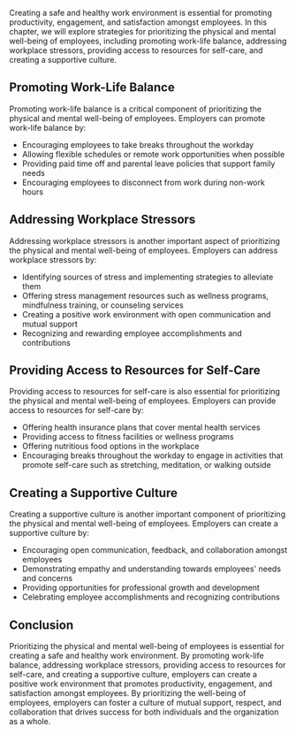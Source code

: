 
Creating a safe and healthy work environment is essential for promoting productivity, engagement, and satisfaction amongst employees. In this chapter, we will explore strategies for prioritizing the physical and mental well-being of employees, including promoting work-life balance, addressing workplace stressors, providing access to resources for self-care, and creating a supportive culture.

Promoting Work-Life Balance
---------------------------

Promoting work-life balance is a critical component of prioritizing the physical and mental well-being of employees. Employers can promote work-life balance by:

* Encouraging employees to take breaks throughout the workday
* Allowing flexible schedules or remote work opportunities when possible
* Providing paid time off and parental leave policies that support family needs
* Encouraging employees to disconnect from work during non-work hours

Addressing Workplace Stressors
------------------------------

Addressing workplace stressors is another important aspect of prioritizing the physical and mental well-being of employees. Employers can address workplace stressors by:

* Identifying sources of stress and implementing strategies to alleviate them
* Offering stress management resources such as wellness programs, mindfulness training, or counseling services
* Creating a positive work environment with open communication and mutual support
* Recognizing and rewarding employee accomplishments and contributions

Providing Access to Resources for Self-Care
-------------------------------------------

Providing access to resources for self-care is also essential for prioritizing the physical and mental well-being of employees. Employers can provide access to resources for self-care by:

* Offering health insurance plans that cover mental health services
* Providing access to fitness facilities or wellness programs
* Offering nutritious food options in the workplace
* Encouraging breaks throughout the workday to engage in activities that promote self-care such as stretching, meditation, or walking outside

Creating a Supportive Culture
-----------------------------

Creating a supportive culture is another important component of prioritizing the physical and mental well-being of employees. Employers can create a supportive culture by:

* Encouraging open communication, feedback, and collaboration amongst employees
* Demonstrating empathy and understanding towards employees' needs and concerns
* Providing opportunities for professional growth and development
* Celebrating employee accomplishments and recognizing contributions

Conclusion
----------

Prioritizing the physical and mental well-being of employees is essential for creating a safe and healthy work environment. By promoting work-life balance, addressing workplace stressors, providing access to resources for self-care, and creating a supportive culture, employers can create a positive work environment that promotes productivity, engagement, and satisfaction amongst employees. By prioritizing the well-being of employees, employers can foster a culture of mutual support, respect, and collaboration that drives success for both individuals and the organization as a whole.
